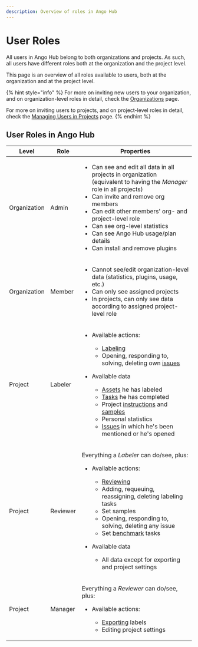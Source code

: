 ```yaml
---
description: Overview of roles in Ango Hub
---
```


# User Roles

All users in Ango Hub belong to both organizations and projects. As such, all users have different roles both at the organization and the project level.&#x20;

This page is an overview of all roles available to users, both at the organization and at the project level.

{% hint style="info" %}
For more on inviting new users to your organization, and on organization-level roles in detail, check the [Organizations](organizations.md#inviting-new-users-to-your-organization-admin-only) page.

For more on inviting users to projects, and on project-level roles in detail, check the [Managing Users in Projects](../labeling/managing-users-in-projects/) page.
{% endhint %}

## User Roles in Ango Hub

| Level        | Role     | Properties                                                                                                                                                                                                                                                                                                                                                                                                                                                                                                                                                          |
| ------------ | -------- | ------------------------------------------------------------------------------------------------------------------------------------------------------------------------------------------------------------------------------------------------------------------------------------------------------------------------------------------------------------------------------------------------------------------------------------------------------------------------------------------------------------------------------------------------------------------- |
| Organization | Admin    | <ul><li>Can see and edit all data in all projects in organization (equivalent to having the <em>Manager</em> role in all projects)</li><li>Can invite and remove org members</li><li>Can edit other members' org- and project-level role</li><li>Can see org-level statistics</li><li>Can see Ango Hub usage/plan details</li><li>Can install and remove plugins</li></ul>                                                                                                                                                                                          |
| Organization | Member   | <ul><li>Cannot see/edit organization-level data (statistics, plugins, usage, etc.)</li><li>Can only see assigned projects</li><li>In projects, can only see data according to assigned project-level role</li></ul>                                                                                                                                                                                                                                                                                                                                                 |
| Project      | Labeler  | <ul><li><p>Available actions:</p><ul><li><a href="labeling-core-concept.md">Labeling</a></li><li>Opening, responding to, solving, deleting own <a href="issues.md">issues</a></li></ul></li><li><p>Available data</p><ul><li><a href="assets.md">Assets</a> he has labeled</li><li><a href="tasks.md">Tasks</a> he has completed</li><li>Project <a href="instructions.md">instructions</a> and <a href="samples.md">samples</a></li><li>Personal statistics</li><li><a href="issues.md">Issues</a> in which he's been mentioned or he's opened</li></ul></li></ul> |
| Project      | Reviewer | <p>Everything a <em>Labeler</em> can do/see, plus:</p><ul><li><p>Available actions:</p><ul><li><a href="reviewing.md">Reviewing</a></li><li>Adding, requeuing, reassigning, deleting labeling tasks</li><li>Set samples</li><li>Opening, responding to, solving, deleting any issue</li><li>Set <a href="benchmarks.md">benchmark</a> tasks</li></ul></li><li><p>Available data</p><ul><li>All data except for exporting and project settings</li></ul></li></ul>                                                                                                   |
| Project      | Manager  | <p>Everything a <em>Reviewer</em> can do/see, plus:</p><ul><li><p>Available actions:</p><ul><li><a href="../data/importing-and-exporting-annotations/exporting-annotations.md">Exporting</a> labels</li><li>Editing project settings</li></ul></li></ul>                                                                                                                                                                                                                                                                                                            |
